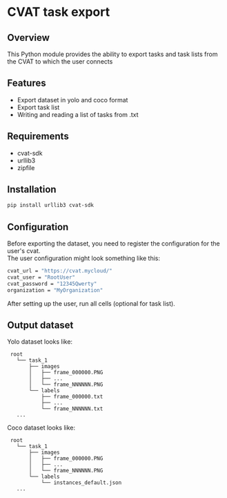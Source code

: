 # CVAT task export

## Overview

This Python module provides the ability to export tasks and task lists from the CVAT to which the user connects

## Features

- Export dataset in yolo and coco format
- Export task list
- Writing and reading a list of tasks from .txt

## Requirements

- cvat-sdk
- urllib3
- zipfile

## Installation

```bash
pip install urllib3 cvat-sdk
```

## Configuration

Before exporting the dataset, you need to register the configuration for the user's cvat.  
The user configuration might look something like this:  
```bash
cvat_url = "https://cvat.mycloud/"
cvat_user = "RootUser"
cvat_password = "12345Qwerty"
organization = "MyOrganization"
```
After setting up the user, run all cells (optional for task list).

## Output dataset
Yolo dataset looks like:  
```
 root   
   └── task_1
       ├── images
       │   ├── frame_000000.PNG
       │   ├── ...
       │   └── frame_NNNNNN.PNG  
       └── labels
           ├── frame_000000.txt
           ├── ...
           └── frame_NNNNNN.txt
   ...
```

Coco dataset looks like:  
```
 root   
   └── task_1
       ├── images
       │   ├── frame_000000.PNG
       │   ├── ...
       │   └── frame_NNNNNN.PNG  
       └── labels
           └── instances_default.json 
   ...
```